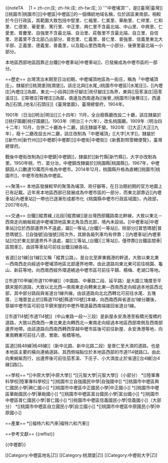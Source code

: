 {{noteTA　
|1 = zh-cn:庄; zh-hk:庄; zh-tw:庄;
}}
'''中壢埔頂'''，是[[臺灣|臺灣]][[桃園市|桃園市]][[中壢區|中壢區]]的一個傳統地域名稱，位於該區東南部。相較於今日行政區，其範圍大致包括中堅里、仁福里、仁美里、華勛里、仁祥里、仁和里、仁德里、華愛里、篤行里、中正里、興仁里不含最北端、中山里、中興里、仁愛里、普慶里、自強里不含最北端、自治里、莊敬里不含最北端、自立里、自信里、忠義里不含北部凸出部分、普忠里、仁義里、普仁里、普強里、信義里東北大半部、正義里、德義里、普義里，以及龍山里西南角一小部分、後寮里最北端一小部分。

本地區西部地區因靠近台鐵[[中壢車站|中壢車站]]，已發展成為中壢市區的一部分。

==歷史==
台灣清治末期至日治初期，中壢埔頂地區為一街庄，稱為「中壢埔頂庄」，隸屬於[[桃澗堡|桃澗堡]]。該庄北與[[水尾_(桃園市中壢區)|水尾庄]]、[[內壢庄|內壢庄]]為鄰，東北一小段與[[崁仔腳庄|崁仔腳庄]]為界，東與[[茄苳溪庄|茄苳溪庄]]、[[霄裡庄|霄裡庄]]為鄰，南邊及西南邊為[[後寮_(桃園市)|後藔庄]]，西邊為[[石頭_(地名)|石頭庄]]<ref name="臺灣堡圖">《臺灣堡圖》，臺灣總督府，1904年</ref>。

1901年（日治[[明治|明治]]三十四年）11月，全台廢縣廳改設二十廳，該庄隸屬於[[桃仔園廳|桃仔園廳]]。1903年（明治三十六年），改名桃園廳。1909年（明治四十二年）10月，合併二十廳為十二廳，該庄隸屬不變。1920年（[[大正|大正]]九年），廢十二廳改設五州二廳，該庄改制為「中壢埔頂」[[大字|大字]]，隸屬於[[新竹州|新竹州]][[中壢郡|中壢郡]][[中壢街|中壢街]]<ref>《新舊對照管轄便覽》，臺灣總督府</ref>。

戰後中壢街改制為[[中壢鎮|中壢鎮]]，隸屬於[[新竹縣|新竹縣]]，大字亦改制為里。1950年桃、竹、苗分治，中壢鎮改隸屬於[[桃園縣|桃園縣]]。1967年，中壢鎮因人口數達10萬而升格為中壢市。2014年12月，桃園縣升格為直轄[[桃園市|桃園市]]，中壢市改制為中壢區。

==聚落==
本地區發展較早的聚落為埔頂、崁仔腳等，在日治期初期的官方地圖上已有記載<ref name="臺灣堡圖"/>。近年來本地區西部已發展成為中壢市區的一部分，而東北部靠近[[內壢車站|內壢車站]]一帶也已逐漸形成都市化<ref>《桃園縣中壢市行政區域圖》，內政部，2007年6月</ref>。

==交通==
台鐵[[縱貫線_(北段)|縱貫線]]是台灣西部鐵路南北幹線，大致以東北－西南走向蜿蜒經過中壢埔頂地區東北角及西北部，境內未設站。[[中壢車站|中壢車站]]位於西部邊界外不遠處，屬[[一等站_(台鐵)|一等站]]，除部分[[普悠瑪號|普悠瑪號]]、[[自強號|自強號]]班次外，其餘各級列車均有停靠；[[內壢車站|內壢車站]]位於東北部邊界外不遠處，屬[[三等站_(台鐵)|三等站]]，僅停靠[[台鐵區間車|區間車]]，由該等車站可前往台鐵沿線各站。

省道[[台1線|台1線]]又稱「縱貫公路」，是台北至屏東楓港的幹道，大致以東北東—西南西走向經過中壢埔頂地區北部邊界地帶。由此道路向東北東可前往桃園、龜山、新莊等地，向西南西經外環道繞過中壢市區可前往平鎮、楊梅、老湖口等地。

[[市道110甲線|市道110甲線]]（中園路、中華路二段、延平路）是大園三塊厝至平鎮宋屋的道路，大致以北北西—南南東走向轉東北東—西南西走向經過本地區西北部，其中部分路段與省道台1線共線。由該道路向北北西轉北可前往水尾、五塊厝、三塊厝並止於[[縣道110號|縣道110號]]本線，向西南西與省道台1線分離後，穿越中壢市區可前往平鎮宋屋的中壢外環道最西南端接回省道台1線。

[[市道114號|市道114號]]（中山東路一段～三段）是新屋永安漁港至板橋光復橋的道路，大致以西南西—東北東走向轉西北—東南走向經過本地區西部南側及西南部邊界地帶。由該道路向西南西轉西穿越中壢市區後可前往新屋、永安漁港等地，向東南轉東可前往八德、鶯歌、板橋等地。

區道[[桃48線|桃48線]]（新中北路、新中北路二段）是普仁至大湳的道路，也是本地區主要的橫向連絡道路，其西側端點位於本地區西部的市道114號路口。由此向東蜿蜒而行，出邊界後可前往茄苳溪、下庄子、小大湳並止於省道[[台4線|台4線]]路口。

==學校==
*[[中原大學|中原大學]]
*[[元智大學|元智大學]]（小部分）
*[[陸軍專科學校|陸軍專科學校]]
*[[桃園市立自強國民中學|自強國中]]
*[[桃園市中壢區興仁國民小學|興仁國小]]
*[[桃園市中壢區中正國民小學|中正國小]]
*[[桃園市中壢區華勛國民小學|華勛國小]]
*[[桃園市中壢區富台國民小學|富台國小]]
*[[桃園市中壢區普仁國民小學|普仁國小]]
*[[桃園市中壢區信義國民小學|信義國小]]（大部分）
*[[桃園市中壢區自立國民小學|自立國小]]
*[[桃園市中壢區中原國民小學|中原國小]]

==產業==
*[[福特六和汽車|福特六和汽車]]

==參考文獻==
{{reflist}}

{{中壢郡}}

[[Category:中壢區地名|Z]]
[[Category:桃澗堡|Z]]
[[Category:中壢街大字|Z]]